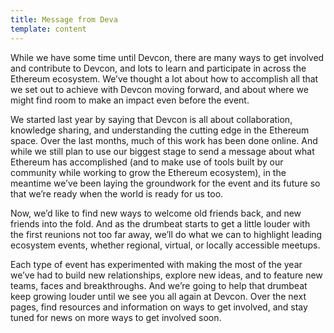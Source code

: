 ```yaml
---
title: Message from Deva
template: content
---
```


While we have some time until Devcon, there are many ways to get involved and contribute to Devcon, and lots to learn and participate in across the Ethereum ecosystem. We’ve thought a lot about how to accomplish all that we set out to achieve with Devcon moving forward, and about where we might find room to make an impact even before the event.

We started last year by saying that Devcon is all about collaboration, knowledge sharing, and understanding the cutting edge in the Ethereum space. Over the last months, much of this work has been done online. And while we still plan to use our biggest stage to send a message about what Ethereum has accomplished (and to make use of tools built by our community while working to grow the Ethereum ecosystem), in the meantime we’ve been laying the groundwork for the event and its future so that we’re ready when the world is ready for us too.

Now, we’d like to find new ways to welcome old friends back, and new friends into the fold. And as the drumbeat starts to get a little louder with the first reunions not too far away, we’ll do what we can to highlight leading ecosystem events, whether regional, virtual, or locally accessible meetups.

Each type of event has experimented with making the most of the year we’ve had to  build new relationships, explore new ideas, and to feature new teams, faces and breakthroughs. And we’re going to help that drumbeat keep growing louder until we see you all again at Devcon. Over the next pages, find resources and information on ways to get involved, and stay tuned for news on more ways to get involved soon.
